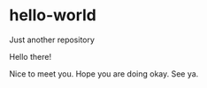 # hello-world
Just another repository

Hello there!

Nice to meet you. Hope you are doing okay. See ya.
